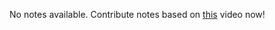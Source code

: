 No notes available. Contribute notes based on [this](https://www.youtube.com/watch?v=SFLpVkF0obY&list=PL2kSRH_DmWVajYgFoP-HVKK5VKkzFYyzp&index=3) video now!